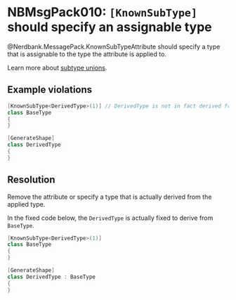 # NBMsgPack010: `[KnownSubType]` should specify an assignable type

@Nerdbank.MessagePack.KnownSubTypeAttribute should specify a type that is assignable to the type the attribute is applied to.

Learn more about [subtype unions](../docs/unions.md).

## Example violations

```cs
[KnownSubType<DerivedType>(1)] // DerivedType is not in fact derived from BaseType
class BaseType
{
}

[GenerateShape]
class DerivedType
{
}
```

## Resolution

Remove the attribute or specify a type that is actually derived from the applied type.

In the fixed code below, the `DerivedType` is actually fixed to derive from `BaseType`.

```cs
[KnownSubType<DerivedType>(1)]
class BaseType
{
}

[GenerateShape]
class DerivedType : BaseType
{
}
```
